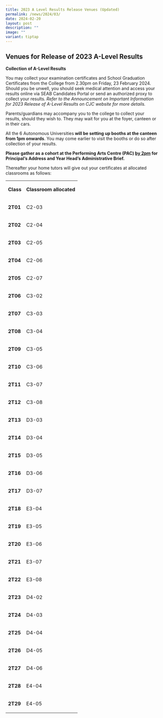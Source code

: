 ```yaml
---
title: 2023 A Level Results Release Venues (Updated)
permalink: /news/2024/03/
date: 2024-02-20
layout: post
description: ""
image: ""
variant: tiptap
---
```

<h2><strong>Venues for Release of 2023 A-Level Results</strong></h2>
<p><strong>Collection of A-Level Results</strong>
</p>
<p>You may collect your examination certificates and School Graduation Certificates
from the College from 2.30pm on Friday, 23 February 2024. Should you be
unwell, you should seek medical attention and access your results online
via SEAB Candidates Portal or send an authorized proxy to collect your
results. <em>Refer to the Announcement on Important Information for 2023 Release of A-Level Results on CJC website for more details.</em>
</p>
<p>Parents/guardians may accompany you to the college to collect your results,
should they wish to.&nbsp;They may wait for you at the foyer, canteen or
in their cars.</p>
<p>All the 6 Autonomous Universities<strong> will be setting up booths at the canteen from 1pm onwards</strong>.
You may come earlier to visit the booths or do so after collection of your
results.</p>
<p><strong>Please gather as a cohort at the Performing Arts Centre (PAC) <u>by 2pm</u> for Principal’s Address and Year Head’s Administrative Brief.</strong>
</p>
<p>Thereafter your home tutors will give out your certificates at allocated
classrooms as follows:</p>
<table>
<tbody>
<tr>
<td rowspan="1" colspan="1">
<p><strong>Class</strong>
</p>
</td>
<td rowspan="1" colspan="1">
<p><strong>Classroom allocated</strong>
</p>
</td>
</tr>
<tr>
<td rowspan="1" colspan="1">
<p><strong>2T01</strong>
</p>
</td>
<td rowspan="1" colspan="1">
<p>C2-03</p>
</td>
</tr>
<tr>
<td rowspan="1" colspan="1">
<p><strong>2T02</strong>
</p>
</td>
<td rowspan="1" colspan="1">
<p>C2-04</p>
</td>
</tr>
<tr>
<td rowspan="1" colspan="1">
<p><strong>2T03</strong>
</p>
</td>
<td rowspan="1" colspan="1">
<p>C2-05</p>
</td>
</tr>
<tr>
<td rowspan="1" colspan="1">
<p><strong>2T04</strong>
</p>
</td>
<td rowspan="1" colspan="1">
<p>C2-06</p>
</td>
</tr>
<tr>
<td rowspan="1" colspan="1">
<p><strong>2T05</strong>
</p>
</td>
<td rowspan="1" colspan="1">
<p>C2-07</p>
</td>
</tr>
<tr>
<td rowspan="1" colspan="1">
<p><strong>2T06</strong>
</p>
</td>
<td rowspan="1" colspan="1">
<p>C3-02</p>
</td>
</tr>
<tr>
<td rowspan="1" colspan="1">
<p><strong>2T07</strong>
</p>
</td>
<td rowspan="1" colspan="1">
<p>C3-03</p>
</td>
</tr>
<tr>
<td rowspan="1" colspan="1">
<p><strong>2T08</strong>
</p>
</td>
<td rowspan="1" colspan="1">
<p>C3-04</p>
</td>
</tr>
<tr>
<td rowspan="1" colspan="1">
<p><strong>2T09</strong>
</p>
</td>
<td rowspan="1" colspan="1">
<p>C3-05</p>
</td>
</tr>
<tr>
<td rowspan="1" colspan="1">
<p><strong>2T10</strong>
</p>
</td>
<td rowspan="1" colspan="1">
<p>C3-06</p>
</td>
</tr>
<tr>
<td rowspan="1" colspan="1">
<p><strong>2T11</strong>
</p>
</td>
<td rowspan="1" colspan="1">
<p>C3-07</p>
</td>
</tr>
<tr>
<td rowspan="1" colspan="1">
<p><strong>2T12</strong>
</p>
</td>
<td rowspan="1" colspan="1">
<p>C3-08</p>
</td>
</tr>
<tr>
<td rowspan="1" colspan="1">
<p><strong>2T13</strong>
</p>
</td>
<td rowspan="1" colspan="1">
<p>D3-03</p>
</td>
</tr>
<tr>
<td rowspan="1" colspan="1">
<p><strong>2T14</strong>
</p>
</td>
<td rowspan="1" colspan="1">
<p>D3-04</p>
</td>
</tr>
<tr>
<td rowspan="1" colspan="1">
<p><strong>2T15</strong>
</p>
</td>
<td rowspan="1" colspan="1">
<p>D3-05</p>
</td>
</tr>
<tr>
<td rowspan="1" colspan="1">
<p><strong>2T16</strong>
</p>
</td>
<td rowspan="1" colspan="1">
<p>D3-06</p>
</td>
</tr>
<tr>
<td rowspan="1" colspan="1">
<p><strong>2T17</strong>
</p>
</td>
<td rowspan="1" colspan="1">
<p>D3-07</p>
</td>
</tr>
<tr>
<td rowspan="1" colspan="1">
<p><strong>2T18</strong>
</p>
</td>
<td rowspan="1" colspan="1">
<p>E3-04</p>
</td>
</tr>
<tr>
<td rowspan="1" colspan="1">
<p><strong>2T19</strong>
</p>
</td>
<td rowspan="1" colspan="1">
<p>E3-05</p>
</td>
</tr>
<tr>
<td rowspan="1" colspan="1">
<p><strong>2T20</strong>
</p>
</td>
<td rowspan="1" colspan="1">
<p>E3-06</p>
</td>
</tr>
<tr>
<td rowspan="1" colspan="1">
<p><strong>2T21</strong>
</p>
</td>
<td rowspan="1" colspan="1">
<p>E3-07</p>
</td>
</tr>
<tr>
<td rowspan="1" colspan="1">
<p><strong>2T22</strong>
</p>
</td>
<td rowspan="1" colspan="1">
<p>E3-08</p>
</td>
</tr>
<tr>
<td rowspan="1" colspan="1">
<p><strong>2T23</strong>
</p>
</td>
<td rowspan="1" colspan="1">
<p>D4-02</p>
</td>
</tr>
<tr>
<td rowspan="1" colspan="1">
<p><strong>2T24</strong>
</p>
</td>
<td rowspan="1" colspan="1">
<p>D4-03</p>
</td>
</tr>
<tr>
<td rowspan="1" colspan="1">
<p><strong>2T25</strong>
</p>
</td>
<td rowspan="1" colspan="1">
<p>D4-04</p>
</td>
</tr>
<tr>
<td rowspan="1" colspan="1">
<p><strong>2T26</strong>
</p>
</td>
<td rowspan="1" colspan="1">
<p>D4-05</p>
</td>
</tr>
<tr>
<td rowspan="1" colspan="1">
<p><strong>2T27</strong>
</p>
</td>
<td rowspan="1" colspan="1">
<p>D4-06</p>
</td>
</tr>
<tr>
<td rowspan="1" colspan="1">
<p><strong>2T28</strong>
</p>
</td>
<td rowspan="1" colspan="1">
<p>E4-04</p>
</td>
</tr>
<tr>
<td rowspan="1" colspan="1">
<p><strong>2T29</strong>
</p>
</td>
<td rowspan="1" colspan="1">
<p>E4-05</p>
</td>
</tr>
</tbody>
</table>
<p>&nbsp;</p>